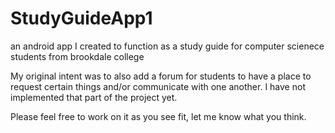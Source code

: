 # StudyGuideApp1
an android app I created to function as a study guide for computer scienece students from brookdale college



My original intent was to also add a forum for students to have a place to request certain things and/or communicate with one 
another. I have not implemented that part of the project yet.

Please feel free to work on it as you see fit, let me know what you think.
